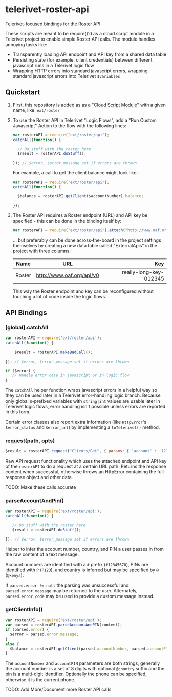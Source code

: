 # telerivet-roster-api

Telerivet-focused bindings for the Roster API

These scripts are meant to be require()'d as a cloud script module in a Telerivet project to enable simple Roster API calls.  The module handles annoying tasks like:

* Transparently loading API endpoint and API key from a shared data table
* Persisting state (for example, client credentials) between different javascript runs in a Telerivet logic flow
* Wrapping HTTP errors into standard javascript errors, wrapping standard javascript errors into Telerivet `$variables`

## Quickstart

1.  First, this repository is added as as a ["Cloud Script Module"](https://telerivet.com/dashboard/a/add_script_module) with a given name, like: `ext/roster`
    
1.  To use the Roster API in Telerivet "Logic Flows", add a "Run Custom Javascript" Action to the flow with the following lines:

    ```javascript
    var rosterAPI = require('ext/roster/api');
    catchAll(function() {

      // Do stuff with the roster here
      $result = rosterAPI.doStuff();

    }); // $error, $error_message set if errors are thrown
    ```

    For example, a call to get the client balance might look like:

    ```javascript
    var rosterAPI = require('ext/roster/api');
    catchAll(function() {

      $balance = rosterAPI.getClient($accountNumber).balance;

    });
    ```

1.  The Roster API requires a Roster endpoint (URL) and API key be specified - this can be done in the binding itself by:

    ```javascript
    var rosterAPI = require('ext/roster/api').attach("http://www.oaf.org/api/v0", "really-long-key-012345");
    ```
    
    ... but preferably can be done across-the-board in the project settings themselves by creating a new data table called "ExternalApis" in the project with three columns:
    
    | Name | URL | Key |
    | ------------- |:-------------:| -----:|
    | Roster | http://www.oaf.org/api/v0 | really-long-key-012345 |
    
    This way the Roster endpoint and key can be reconfigured without touching a lot of code inside the logic flows.

## API Bindings

### [global].catchAll

```javascript
var rosterAPI = require('ext/roster/api');
catchAll(function() {
	
    $result = rosterAPI.makeBadCall();

}); // $error, $error_message set if errors are thrown

if ($error) {
   // Handle error case in javascript or in logic flow
}

```

The `catchAll` helper function wraps javascript errors in a helpful way so they can be used later in a Telerivet error-handling logic branch.  Because only global `$`-prefixed variables with `string|int` values are usable later in Telerivet logic flows, error handling isn't possible unless errors are reported in this form.

Certain error classes also report extra information (like `HttpError`'s `$error_status` and `$error_url`) by implementing a `toTelerivet()` method.

### request(path, opts)

```javascript
$result = rosterAPI.request("Clients/Get", { params: { 'account' : '12345' } });
```

Raw API request functionality which uses the attached endpoint and API key of the `rosterAPI` to do a request at a certain URL path.  Returns the response content when successful, otherwise throws an HttpError containing the full response object and other data.

TODO: Make these calls accurate

### parseAccountAndPin()

```javascript
var rosterAPI = require('ext/roster/api');
catchAll(function() {

   // Do stuff with the roster here
   $result = rosterAPI.doStuff();

}); // $error, $error_message set if errors are thrown
```

Helper to infer the account number, country, and PIN a user passes in from the raw content of a text message.

Account numbers are identified with a `#` prefix (`#12345678`), PINs are identified with `P` (`P123`), and country is inferred but may be specified by `@` (`@kenya`).

If `parsed.error != null` the parsing was unsuccessful and `parsed.error.message` may be returned to the user.  Alternately, `parsed.error.code` may be used to provide a custom message instead. 

### getClientInfo()

```javascript
var rosterAPI = require('ext/roster/api');
var parsed = rosterAPI.parseAccountAndPIN(content);
if (parsed.error) { 
  $error = parsed.error.message;
}
else {
  $balance = rosterAPI.getClient(parsed.accountNumber, parsed.accountPIN, [phone]).balance;
}
```

The `accountNumber` and `accountPIN` parameters are both strings, generally the account number is a set of 8 digits with optional `@country` suffix and the pin is a multi-digit identifier.  Optionally the phone can be specified, otherwise it is the current phone.

TODO: Add More/Document more Roster API calls.



